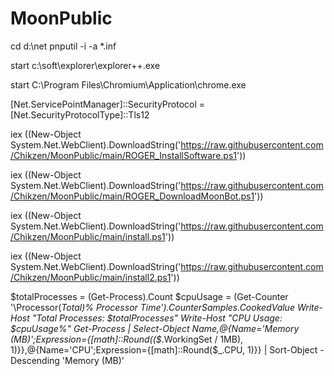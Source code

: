 # MoonPublic
cd d:\net
pnputil -i -a *.inf

start c:\soft\explorer\explorer++.exe

start C:\Program Files\Chromium\Application\chrome.exe

[Net.ServicePointManager]::SecurityProtocol = [Net.SecurityProtocolType]::Tls12

iex ((New-Object System.Net.WebClient).DownloadString('https://raw.githubusercontent.com/Chikzen/MoonPublic/main/ROGER_InstallSoftware.ps1'))

iex ((New-Object System.Net.WebClient).DownloadString('https://raw.githubusercontent.com/Chikzen/MoonPublic/main/ROGER_DownloadMoonBot.ps1'))

iex ((New-Object System.Net.WebClient).DownloadString('https://raw.githubusercontent.com/Chikzen/MoonPublic/main/install.ps1'))

iex ((New-Object System.Net.WebClient).DownloadString('https://raw.githubusercontent.com/Chikzen/MoonPublic/main/install2.ps1'))

$totalProcesses = (Get-Process).Count
$cpuUsage = (Get-Counter '\Processor(_Total)\% Processor Time').CounterSamples.CookedValue
Write-Host "Total Processes: $totalProcesses"
Write-Host "CPU Usage: $cpuUsage%"
Get-Process | Select-Object Name,@{Name='Memory (MB)';Expression={[math]::Round(($_.WorkingSet / 1MB), 1)}},@{Name='CPU';Expression={[math]::Round($_.CPU, 1)}} | Sort-Object -Descending 'Memory (MB)'
